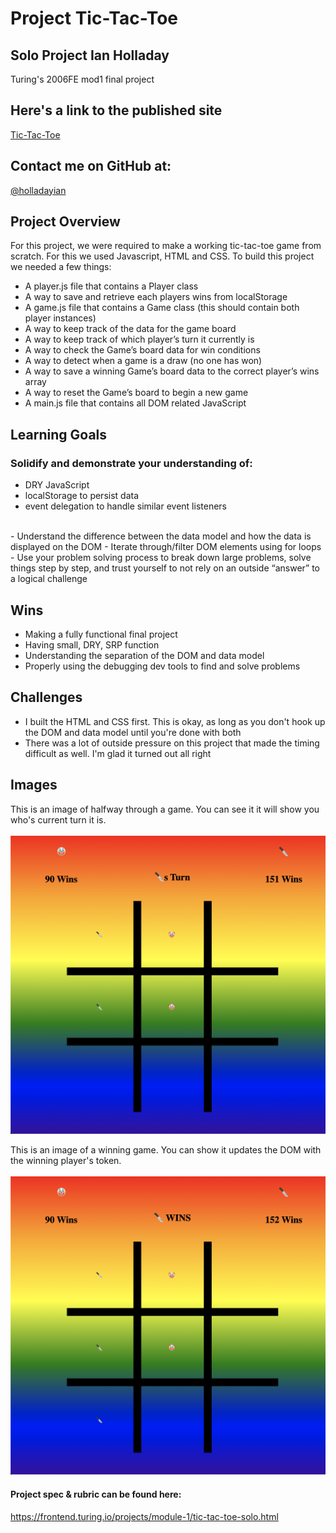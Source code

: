 # Project Tic-Tac-Toe
## Solo Project Ian Holladay
Turing's 2006FE mod1 final project

## Here's a link to the published site
[Tic-Tac-Toe](https://holladayian.github.io/tic-tac-toe/index.html)  


## Contact me on GitHub at:
[@holladayian](https://github.com/holladayian)

## Project Overview
For this project, we were required to make a working tic-tac-toe game from scratch. For this we used Javascript, HTML and CSS. To build this project we needed a few things:
- A player.js file that contains a Player class
- A way to save and retrieve each players wins from localStorage
- A game.js file that contains a Game class (this should contain both player instances)
- A way to keep track of the data for the game board
- A way to keep track of which player’s turn it currently is
- A way to check the Game’s board data for win conditions
- A way to detect when a game is a draw (no one has won)
- A way to save a winning Game’s board data to the correct player’s wins array
- A way to reset the Game’s board to begin a new game
- A main.js file that contains all DOM related JavaScript

## Learning Goals
### Solidify and demonstrate your understanding of:
- DRY JavaScript
- localStorage to persist data
- event delegation to handle similar event listeners
<br />
- Understand the difference between the data model and how the data is displayed on the DOM
- Iterate through/filter DOM elements using for loops
- Use your problem solving process to break down large problems, solve things step by step, and trust yourself to not rely on an outside “answer” to a logical challenge

## Wins
- Making a fully functional final project
- Having small, DRY, SRP function
- Understanding the separation of the DOM and data model
- Properly using the debugging dev tools to find and solve problems

## Challenges
- I built the HTML and CSS first. This is okay, as long as you don't hook up the DOM and data model until you're done with both
- There was a lot of outside pressure on this project that made the timing difficult as well. I'm glad it turned out all right

## Images
This is an image of halfway through a game. You can see it it will show you who's current turn it is.<br />  
![image of who's turn being displayed](/assets/turn.png)<br />  

This is an image of a winning game. You can show it updates the DOM with the winning player's token.<br />  
![image of a winning game](/assets/win.png)<br />  

#### Project spec & rubric can be found here:
https://frontend.turing.io/projects/module-1/tic-tac-toe-solo.html
